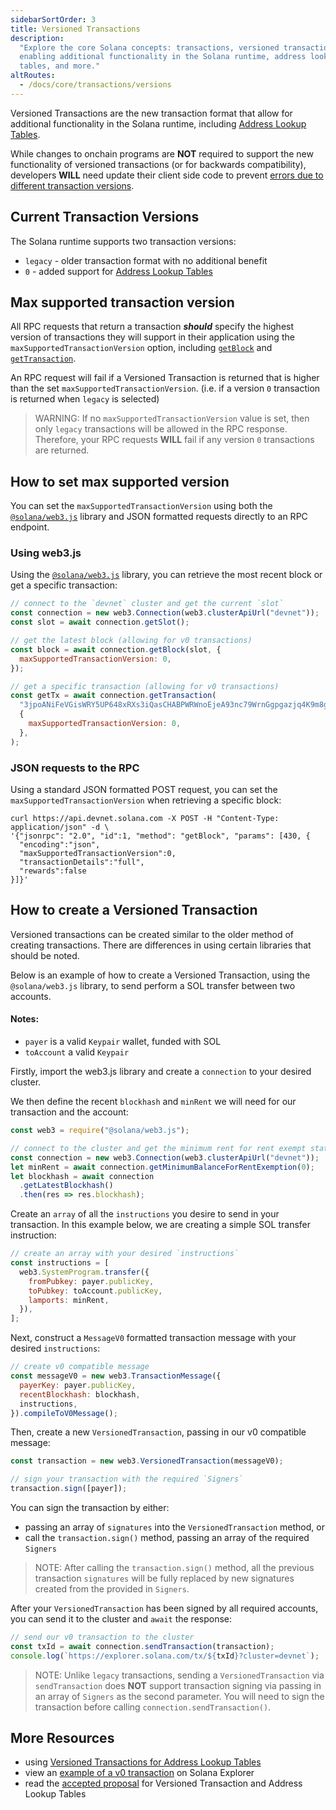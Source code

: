 ```yaml
---
sidebarSortOrder: 3
title: Versioned Transactions
description:
  "Explore the core Solana concepts: transactions, versioned transactions,
  enabling additional functionality in the Solana runtime, address lookup
  tables, and more."
altRoutes:
  - /docs/core/transactions/versions
---
```


Versioned Transactions are the new transaction format that allow for additional
functionality in the Solana runtime, including
[Address Lookup Tables](/docs/advanced/lookup-tables.md).

While changes to onchain programs are **NOT** required to support the new
functionality of versioned transactions (or for backwards compatibility),
developers **WILL** need update their client side code to prevent
[errors due to different transaction versions](#max-supported-transaction-version).

## Current Transaction Versions

The Solana runtime supports two transaction versions:

- `legacy` - older transaction format with no additional benefit
- `0` - added support for
  [Address Lookup Tables](/docs/advanced/lookup-tables.md)

## Max supported transaction version

All RPC requests that return a transaction **_should_** specify the highest
version of transactions they will support in their application using the
`maxSupportedTransactionVersion` option, including
[`getBlock`](/docs/rpc/http/getBlock.mdx) and
[`getTransaction`](/docs/rpc/http/getTransaction.mdx).

An RPC request will fail if a Versioned Transaction is returned that is higher
than the set `maxSupportedTransactionVersion`. (i.e. if a version `0`
transaction is returned when `legacy` is selected)

> WARNING: If no `maxSupportedTransactionVersion` value is set, then only
> `legacy` transactions will be allowed in the RPC response. Therefore, your RPC
> requests **WILL** fail if any version `0` transactions are returned.

## How to set max supported version

You can set the `maxSupportedTransactionVersion` using both the
[`@solana/web3.js`](https://solana-labs.github.io/solana-web3.js/v1.x/) library
and JSON formatted requests directly to an RPC endpoint.

### Using web3.js

Using the
[`@solana/web3.js`](https://solana-labs.github.io/solana-web3.js/v1.x/) library,
you can retrieve the most recent block or get a specific transaction:

```js
// connect to the `devnet` cluster and get the current `slot`
const connection = new web3.Connection(web3.clusterApiUrl("devnet"));
const slot = await connection.getSlot();

// get the latest block (allowing for v0 transactions)
const block = await connection.getBlock(slot, {
  maxSupportedTransactionVersion: 0,
});

// get a specific transaction (allowing for v0 transactions)
const getTx = await connection.getTransaction(
  "3jpoANiFeVGisWRY5UP648xRXs3iQasCHABPWRWnoEjeA93nc79WrnGgpgazjq4K9m8g2NJoyKoWBV1Kx5VmtwHQ",
  {
    maxSupportedTransactionVersion: 0,
  },
);
```

### JSON requests to the RPC

Using a standard JSON formatted POST request, you can set the
`maxSupportedTransactionVersion` when retrieving a specific block:

```shell
curl https://api.devnet.solana.com -X POST -H "Content-Type: application/json" -d \
'{"jsonrpc": "2.0", "id":1, "method": "getBlock", "params": [430, {
  "encoding":"json",
  "maxSupportedTransactionVersion":0,
  "transactionDetails":"full",
  "rewards":false
}]}'
```

## How to create a Versioned Transaction

Versioned transactions can be created similar to the older method of creating
transactions. There are differences in using certain libraries that should be
noted.

Below is an example of how to create a Versioned Transaction, using the
`@solana/web3.js` library, to send perform a SOL transfer between two accounts.

#### Notes:

- `payer` is a valid `Keypair` wallet, funded with SOL
- `toAccount` a valid `Keypair`

Firstly, import the web3.js library and create a `connection` to your desired
cluster.

We then define the recent `blockhash` and `minRent` we will need for our
transaction and the account:

```js
const web3 = require("@solana/web3.js");

// connect to the cluster and get the minimum rent for rent exempt status
const connection = new web3.Connection(web3.clusterApiUrl("devnet"));
let minRent = await connection.getMinimumBalanceForRentExemption(0);
let blockhash = await connection
  .getLatestBlockhash()
  .then(res => res.blockhash);
```

Create an `array` of all the `instructions` you desire to send in your
transaction. In this example below, we are creating a simple SOL transfer
instruction:

```js
// create an array with your desired `instructions`
const instructions = [
  web3.SystemProgram.transfer({
    fromPubkey: payer.publicKey,
    toPubkey: toAccount.publicKey,
    lamports: minRent,
  }),
];
```

Next, construct a `MessageV0` formatted transaction message with your desired
`instructions`:

```js
// create v0 compatible message
const messageV0 = new web3.TransactionMessage({
  payerKey: payer.publicKey,
  recentBlockhash: blockhash,
  instructions,
}).compileToV0Message();
```

Then, create a new `VersionedTransaction`, passing in our v0 compatible message:

```js
const transaction = new web3.VersionedTransaction(messageV0);

// sign your transaction with the required `Signers`
transaction.sign([payer]);
```

You can sign the transaction by either:

- passing an array of `signatures` into the `VersionedTransaction` method, or
- call the `transaction.sign()` method, passing an array of the required
  `Signers`

> NOTE: After calling the `transaction.sign()` method, all the previous
> transaction `signatures` will be fully replaced by new signatures created from
> the provided in `Signers`.

After your `VersionedTransaction` has been signed by all required accounts, you
can send it to the cluster and `await` the response:

```js
// send our v0 transaction to the cluster
const txId = await connection.sendTransaction(transaction);
console.log(`https://explorer.solana.com/tx/${txId}?cluster=devnet`);
```

> NOTE: Unlike `legacy` transactions, sending a `VersionedTransaction` via
> `sendTransaction` does **NOT** support transaction signing via passing in an
> array of `Signers` as the second parameter. You will need to sign the
> transaction before calling `connection.sendTransaction()`.

## More Resources

- using
  [Versioned Transactions for Address Lookup Tables](/docs/advanced/lookup-tables.md#how-to-create-an-address-lookup-table)
- view an
  [example of a v0 transaction](https://explorer.solana.com/tx/h9WQsqSUYhFvrbJWKFPaXximJpLf6Z568NW1j6PBn3f7GPzQXe9PYMYbmWSUFHwgnUmycDNbEX9cr6WjUWkUFKx/?cluster=devnet)
  on Solana Explorer
- read the
  [accepted proposal](https://docs.solanalabs.com/proposals/versioned-transactions)
  for Versioned Transaction and Address Lookup Tables
